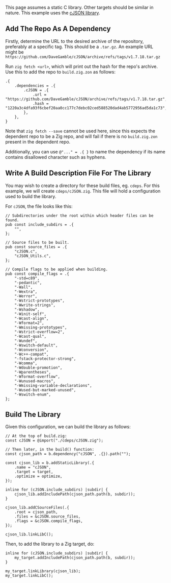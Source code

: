 This page assumes a static C library. Other targets should be similar in nature. This example uses the [cJSON library](https://github.com/DaveGamble/cJSON).

## Add The Repo As A Dependency

Firstly, determine the URL to the desired archive of the repository, preferably at a specific tag. This should be a `.tar.gz`. An example URL might be `https://github.com/DaveGamble/cJSON/archive/refs/tags/v1.7.18.tar.gz`

Run `zig fetch <url>`, which will print out the hash for the repo's archive. Use this to add the repo to `build.zig.zon` as follows:

```
.{
    .dependencies = .{
        .cJSON = .{
            .url = "https://github.com/DaveGamble/cJSON/archive/refs/tags/v1.7.18.tar.gz",
            .hash = "1220a3c4dfa93f6cbef20aa0cc177c7debc02ced588520dad4ab5772956ad5da1c73",
        },
    },
}
```

Note that `zig fetch --save` cannot be used here, since this expects the dependent repo to be a Zig repo, and will fail if there is no `build.zig.zon` present in the dependent repo.

Additionally, you can use `@"..." = .{ }` to name the dependency if its name contains disallowed character such as hyphens.

## Write A Build Description File For The Library

You may wish to create a directory for these build files, eg. `cdeps`. For this example, we will create `cdeps/cJSON.zig`. This file will hold a configuration used to build the library.

For `cJSON`, the file looks like this:

```
// Subdirectories under the root within which header files can be found.
pub const include_subdirs = .{
    "",
};

// Source files to be built.
pub const source_files = .{
    "cJSON.c",
    "cJSON_Utils.c",
};

// Compile flags to be applied when building.
pub const compile_flags = .{
    "-std=c89",
    "-pedantic",
    "-Wall",
    "-Wextra",
    "-Werror",
    "-Wstrict-prototypes",
    "-Wwrite-strings",
    "-Wshadow",
    "-Winit-self",
    "-Wcast-align",
    "-Wformat=2",
    "-Wmissing-prototypes",
    "-Wstrict-overflow=2",
    "-Wcast-qual",
    "-Wundef",
    "-Wswitch-default",
    "-Wconversion",
    "-Wc++-compat",
    "-fstack-protector-strong",
    "-Wcomma",
    "-Wdouble-promotion",
    "-Wparentheses",
    "-Wformat-overflow",
    "-Wunused-macros",
    "-Wmissing-variable-declarations",
    "-Wused-but-marked-unused",
    "-Wswitch-enum",
};

```

## Build The Library

Given this configuration, we can build the library as follows:

```
// At the top of build.zig:
const cJSON = @import("./cdeps/cJSON.zig");

// Then later, in the build() function:
const cjson_path = b.dependency("cJSON", .{}).path("");

const cjson_lib = b.addStaticLibrary(.{
	.name = "cJSON",
	.target = target,
	.optimize = optimize,
});

inline for (cJSON.include_subdirs) |subdir| {
	cjson_lib.addIncludePath(cjson_path.path(b, subdir));
}

cjson_lib.addCSourceFiles(.{
	.root = cjson_path,
	.files = &cJSON.source_files,
	.flags = &cJSON.compile_flags,
});

cjson_lib.linkLibC();
```

Then, to add the library to a Zig target, do:

```
inline for (cJSON.include_subdirs) |subdir| {
	my_target.addIncludePath(cjson_path.path(b, subdir));
}

my_target.linkLibrary(cjson_lib);
my_target.linkLibC();
```
